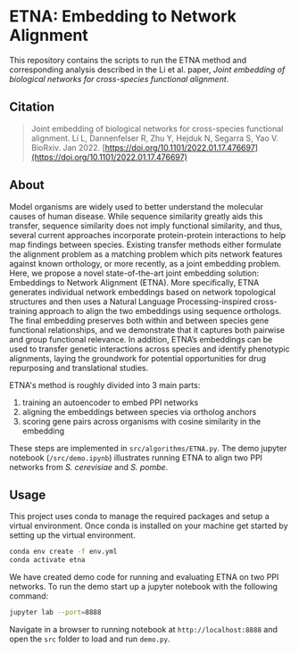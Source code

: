 # ETNA: Embedding to Network Alignment

This repository contains the scripts to run the ETNA method and corresponding analysis
described in the Li et al. paper,
_Joint embedding of biological networks for cross-species functional alignment_.

## Citation

> Joint embedding of biological networks for cross-species functional alignment.
> Li L, Dannenfelser R, Zhu Y, Hejduk N, Segarra S, Yao V. BioRxiv. Jan 2022.
> [https://doi.org/10.1101/2022.01.17.476697](https://doi.org/10.1101/2022.01.17.476697)

## About

Model organisms are widely used to better understand the molecular
causes of human disease. While sequence similarity greatly aids this transfer,
sequence similarity does not imply functional similarity, and thus, several
current approaches incorporate protein-protein interactions to help map
findings between species. Existing transfer methods either formulate the
alignment problem as a matching problem which pits network features
against known orthology, or more recently, as a joint embedding problem.
Here, we propose a novel state-of-the-art joint embedding
solution: Embeddings to Network Alignment (ETNA). More specifically,
ETNA generates individual network embeddings based on network topological
structures and then uses a Natural Language Processing-inspired cross-training
approach to align the two embeddings using sequence orthologs. The final
embedding preserves both within and between species gene functional
relationships, and we demonstrate that it captures both pairwise and group
functional relevance. In addition, ETNA’s embeddings can be used to transfer genetic
interactions across species and identify phenotypic alignments, laying
the groundwork for potential opportunities for drug repurposing
and translational studies.

ETNA's method is roughly divided into 3 main parts:

  1. training an autoencoder to embed PPI networks
  2. aligning the embeddings between species via ortholog anchors
  3. scoring gene pairs across organisms with cosine similarity in the embedding

These steps are implemented in `src/algorithms/ETNA.py`. The demo
jupyter notebook (`/src/demo.ipynb`) illustrates running ETNA to align
two PPI networks from _S. cerevisiae_ and _S. pombe_.

## Usage

This project uses conda to manage the required packages and setup a
virtual environment. Once conda is installed on your machine get started
by setting up the virtual environment.

```sh
conda env create -f env.yml
conda activate etna
```

We have created demo code for running and evaluating ETNA on two PPI networks.
To run the demo start up a jupyter notebook with the following command:

```sh
jupyter lab --port=8888
```

Navigate in a browser to running notebook at `http://localhost:8888`
and open the `src` folder to load and run `demo.py`.
